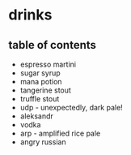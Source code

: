 # drinks

## table of contents

- espresso martini
- sugar syrup
- mana potion
- tangerine stout
- truffle stout
- udp - unexpectedly, dark pale!
- aleksandr
- vodka
- arp - amplified rice pale
- angry russian
